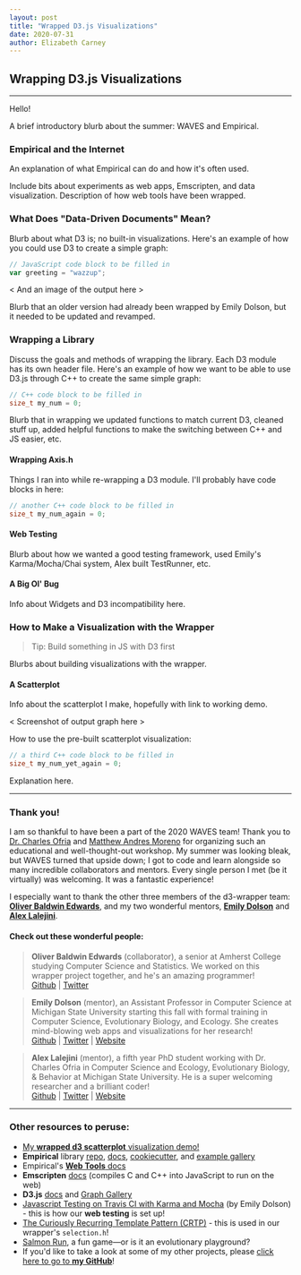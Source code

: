 ```yaml
---
layout: post
title: "Wrapped D3.js Visualizations"
date: 2020-07-31
author: Elizabeth Carney
---
```

<link rel="stylesheet" type="text/css" media="all" href="{{ site.baseurl }}/assets/elizabethcarney/wrapped-d3-visualizations-styles.css"/>

## Wrapping D3.js Visualizations
---
Hello!

<p class="blue">A brief introductory blurb about the summer: WAVES and Empirical.

### Empirical and the Internet
An explanation of what Empirical can do and how it's often used.

Include bits about experiments as web apps, Emscripten, and data visualization. Description of how web tools have been wrapped.

### What Does "Data-Driven Documents" Mean?
Blurb about what D3 is; no built-in visualizations. Here's an example of how you could use D3 to create a simple graph:

```js
// JavaScript code block to be filled in
var greeting = "wazzup";
```
< And an image of the output here >

Blurb that an older version had already been wrapped by Emily Dolson, but it needed to be updated and revamped.

### Wrapping a Library
Discuss the goals and methods of wrapping the library. Each D3 module has its own header file. Here's an example of how we want to be able to use D3.js through C++ to create the same simple graph:

```c++
// C++ code block to be filled in
size_t my_num = 0;
```
Blurb that in wrapping we updated functions to match current D3, cleaned stuff up, added helpful functions to make the switching between C++ and JS easier, etc.

#### Wrapping Axis.h
Things I ran into while re-wrapping a D3 module. I'll probably have code blocks in here:

```c++
// another C++ code block to be filled in
size_t my_num_again = 0;
```

#### Web Testing
Blurb about how we wanted a good testing framework, used Emily's Karma/Mocha/Chai system, Alex built TestRunner, etc.

#### A Big Ol' Bug
Info about Widgets and D3 incompatibility here.

### How to Make a Visualization with the Wrapper
> Tip: Build something in JS with D3 first

Blurbs about building visualizations with the wrapper.

#### A Scatterplot
Info about the scatterplot I make, hopefully with link to working demo.

< Screenshot of output graph here >

How to use the pre-built scatterplot visualization:

```c++
// a third C++ code block to be filled in
size_t my_num_yet_again = 0;
```
Explanation here.

---

### Thank you!
I am so thankful to have been a part of the 2020 WAVES team! Thank you to [Dr. Charles Ofria](https://ofria.com/) and [Matthew Andres Moreno](https://mmore500.com/) for organizing such an educational and well-thought-out workshop. My summer was looking bleak, but WAVES turned that upside down; I got to code and learn alongside so many incredible collaborators and mentors. Every single person I met (be it virtually) was welcoming. It was a fantastic experience!

I especially want to thank the other three members of the d3-wrapper team: [**Oliver Baldwin Edwards**](#check-out-these-wonderful-people:), and my two wonderful mentors, [**Emily Dolson**](#check-out-these-wonderful-people:) and [**Alex Lalejini**](#check-out-these-wonderful-people:).

#### Check out these wonderful people:

> **Oliver Baldwin Edwards** (collaborator), a senior at Amherst College studying Computer Science and Statistics. We worked on this wrapper project together, and he's an amazing programmer!  
[Github](https://github.com/Oliver-BE) | [Twitter](https://twitter.com/oliver_be2)

> **Emily Dolson** (mentor), an Assistant Professor in Computer Science at Michigan State University starting this fall with formal training in Computer Science, Evolutionary Biology, and Ecology. She creates mind-blowing web apps and visualizations for her research!  
[Github](https://github.com/EmilyDolson) | [Twitter](https://twitter.com/emilyldolson) | [Website](https://cse.msu.edu/~dolsonem/)

> **Alex Lalejini** (mentor), a fifth year PhD student working with Dr. Charles Ofria in Computer Science and Ecology, Evolutionary Biology, & Behavior at Michigan State University. He is a super welcoming researcher and a brilliant coder!  
[Github](https://github.com/amlalejini) | [Twitter](https://twitter.com/amlalejini) | [Website](https://lalejini.com/)

---

### Other resources to peruse:

- [My **wrapped d3 scatterplot** visualization demo!]()
- **Empirical** library [repo](https://github.com/devosoft/Empirical), [docs](https://empirical.readthedocs.io/en/latest/), [cookiecutter](https://github.com/devosoft/cookiecutter-empirical-project), and [example gallery](https://empirical.readthedocs.io/en/latest/BuiltWithEmpiricalGallery)
- Empirical's [**Web Tools** docs](https://empirical.readthedocs.io/en/latest/library/web/web.html)
- **Emscripten** [docs](https://emscripten.org/docs/getting_started/Tutorial.html) (compiles C and C++ into JavaScript to run on the web)
- **D3.js** [docs](https://github.com/d3/d3/wiki) and [Graph Gallery](https://www.d3-graph-gallery.com/index.html)
- [Javascript Testing on Travis CI with Karma and Mocha](https://devolab.org/javascript-testing-on-travis-ci-with-karma-and-mocha/) (by Emily Dolson) - this is how our **web testing** is set up!
- [The Curiously Recurring Template Pattern (CRTP)](https://www.fluentcpp.com/2017/05/12/curiously-recurring-template-pattern/) - this is used in our wrapper's `selection.h`!
- [Salmon Run](http://avida-ed-mirror1.beacon-center.org/SalmonRun/game/), a fun game—or is it an evolutionary playground?
- If you'd like to take a look at some of my other projects, please [click here to go to **my GitHub**](https://github.com/elizabethcarney)!
